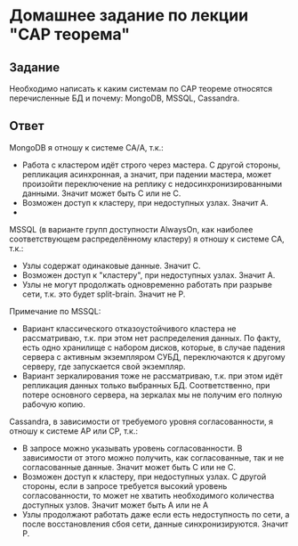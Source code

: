 # Домашнее задание по лекции "CAP теорема"

## Задание

Необходимо написать к каким системам по CAP теореме относятся перечисленные БД и почему:
MongoDB, MSSQL, Cassandra.

## Ответ

MongoDB я отношу к системе СА/A, т.к.:
- Работа с кластером идёт строго через мастера. С другой стороны, репликация асинхронная, а значит, при падении мастера, может произойти переключение на реплику с недосинхронизированными данными. Значит может быть С или не С.
- Возможен доступ к кластеру, при недоступных узлах. Значит А.
- 

MSSQL (в варианте групп доступности AlwaysOn, как наиболее соответствующем распределённому кластеру) я отношу к системе CA, т.к.:
- Узлы содержат одинаковые данные. Значит С.
- Возможен доступ к "кластеру", при недоступных узлах. Значит А.
- Узлы не могут продолжать одновременно работать при разрыве сети, т.к. это будет split-brain. Значит не Р.

Примечание по MSSQL:
- Вариант классического отказоустойчивого кластера не рассматриваю, т.к. при этом нет распределения данных. По факту, есть одно хранилище с набором дисков, которые, в случае падения сервера с активным экземпляром СУБД, переключаются к другому серверу, где запускается свой экземпляр.
- Вариант зеркалирования тоже не рассматриваю, т.к. при этом идёт репликация данных только выбранных БД. Соответственно, при потере основного сервера, на зеркалах мы не получим его полную рабочую копию.

Cassandra, в зависимости от требуемого уровня согласованности, я отношу к системе AP или СР, т.к.:
- В запросе можно указывать уровень согласованности. В зависимости от этого можно получить, как согласованные, так и не согласованные данные. Значит может быть С или не С.
- Возможен доступ к кластеру, при недоступных узлах. С другой стороны, если в запросе требуется высокий уровень согласованности, то может не хватить необходимого количества доступных узлов. Значит может быть А или не А
- Узлы продолжают работать даже если есть недоступность по сети, а после восстановления сбоя сети, данные синхронизируются. Значит Р.

